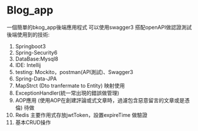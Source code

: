 # Blog_app
一個簡單的bkog_app後端應用程式 可以使用swagger3 搭配openAPI做認證測試
後端使用到的技術:
1. Springboot3
2. Spring-Security6
3. DataBase:Mysql8
4. IDE: Intellij
5. testing: Mockito，postman(API測試)、Swagger3
6. Spring-Data-JPA
7. MapStrct (Dto tranfermate to Entity) 映射使用
8. ExceptionHandler(統一常出現的錯誤做管理)
9. AOP應用 (使用AOP在創建評論或式文章時，過濾包含惡意留言的文章或是憑倫) 待做
10. Redis 主要作用式存放jwtToken，設置expireTime 做驗證
11. 基本CRUD操作
